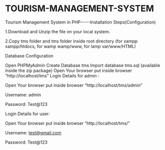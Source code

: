 # TOURISM-MANAGEMENT-SYSTEM
Tourism Management System in PHP-----Installation Steps(Configuration)

1.Download and Unzip the file on your local system.

2.Copy tms folder and tms folder inside root directory (for xampp xampp/htdocs, for wamp wamp/www, for lamp var/www/HTML)

Database Configuration

Open PHPMyAdmin
Create Database tms
Import database tms.sql (available inside the zip package)
Open Your browser put inside browser “http://localhost/tms”
Login Details for admin : 

Open Your browser put inside browser “http://localhost/tms/admin”

Username: admin

Password: Test@123

Login Details for user: 

Open Your browser put inside browser “http://localhost/tms/”

Username: test@gmail.com

Password: Test@123

